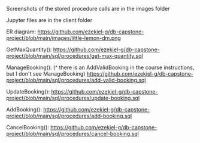 Screenshots of the stored procedure calls are in the images folder

Jupyter files are in the client folder

ER diagram:
https://github.com/ezekiel-g/db-capstone-project/blob/main/images/little-lemon-dm.png

GetMaxQuantity():
https://github.com/ezekiel-g/db-capstone-project/blob/main/sql/procedures/get-max-quantity.sql

ManageBooking():
(^ there is an AddValidBooking in the course instructions, but I don't see ManageBooking)
https://github.com/ezekiel-g/db-capstone-project/blob/main/sql/procedures/add-valid-booking.sql

UpdateBooking():
https://github.com/ezekiel-g/db-capstone-project/blob/main/sql/procedures/update-booking.sql

AddBooking():
https://github.com/ezekiel-g/db-capstone-project/blob/main/sql/procedures/add-booking.sql

CancelBooking():
https://github.com/ezekiel-g/db-capstone-project/blob/main/sql/procedures/cancel-booking.sql